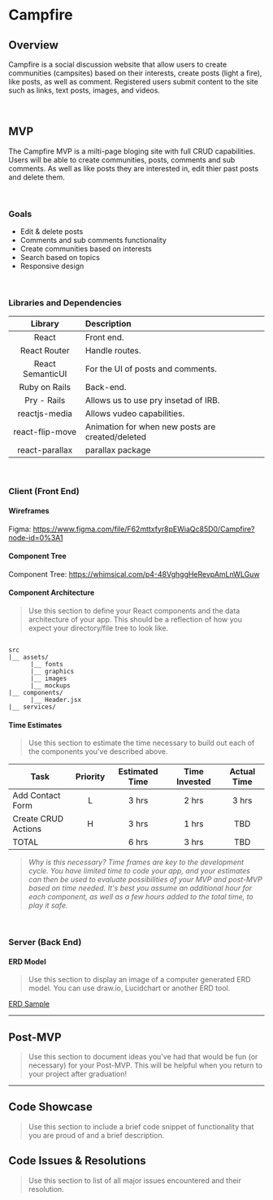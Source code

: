 # Campfire

## Overview
  Campfire is a social discussion website that allow users to create communities (campsites) based on their interests, create posts (light a fire), like posts, as well as comment. Registered users submit content to the site such as links, text posts, images, and videos.


<br>

## MVP

The Campfire MVP is a milti-page bloging site with full CRUD capabilities. Users will be able to create communities, posts, comments and sub comments. As well as like posts they are interested in, edit thier past posts and delete them.

<br>

### Goals

- Edit & delete posts
- Comments and sub comments functionality
- Create communities based on interests
- Search based on topics
- Responsive design

<br>

### Libraries and Dependencies

|     Library      | Description                                |
| :--------------: | :----------------------------------------- |
|      React       | Front end.                                 |
|   React Router   | Handle routes.                             |
| React SemanticUI | For the UI of posts and comments.          |
|  Ruby on Rails   | Back-end.                                  |
|  Pry - Rails     | Allows us to use pry insetad of IRB.       |
|  reactjs-media   | Allows vudeo capabilities.                 |
| react-flip-move  | Animation for when new posts are created/deleted |
| react-parallax   | parallax package                           |


<br>

### Client (Front End)

#### Wireframes

Figma: https://www.figma.com/file/F62mttxfyr8pEWiaQc85D0/Campfire?node-id=0%3A1


#### Component Tree

Component Tree: https://whimsical.com/p4-48VghggHeRevpAmLnWLGuw

#### Component Architecture

> Use this section to define your React components and the data architecture of your app. This should be a reflection of how you expect your directory/file tree to look like. 

``` structure

src
|__ assets/
      |__ fonts
      |__ graphics
      |__ images
      |__ mockups
|__ components/
      |__ Header.jsx
|__ services/

```

#### Time Estimates

> Use this section to estimate the time necessary to build out each of the components you've described above.

| Task                | Priority | Estimated Time | Time Invested | Actual Time |
| ------------------- | :------: | :------------: | :-----------: | :---------: |
| Add Contact Form    |    L     |     3 hrs      |     2 hrs     |    3 hrs    |
| Create CRUD Actions |    H     |     3 hrs      |     1 hrs     |     TBD     |
| TOTAL               |          |     6 hrs      |     3 hrs     |     TBD     |

> _Why is this necessary? Time frames are key to the development cycle. You have limited time to code your app, and your estimates can then be used to evaluate possibilities of your MVP and post-MVP based on time needed. It's best you assume an additional hour for each component, as well as a few hours added to the total time, to play it safe._

<br>

### Server (Back End)

#### ERD Model

> Use this section to display an image of a computer generated ERD model. You can use draw.io, Lucidchart or another ERD tool.

[ERD Sample](https://drive.google.com/file/d/1kLyQTZqfcA4jjKWQexfEkG2UspyclK8Q/view)
<br>

***

## Post-MVP

> Use this section to document ideas you've had that would be fun (or necessary) for your Post-MVP. This will be helpful when you return to your project after graduation!

***

## Code Showcase

> Use this section to include a brief code snippet of functionality that you are proud of and a brief description.

## Code Issues & Resolutions

> Use this section to list of all major issues encountered and their resolution.
